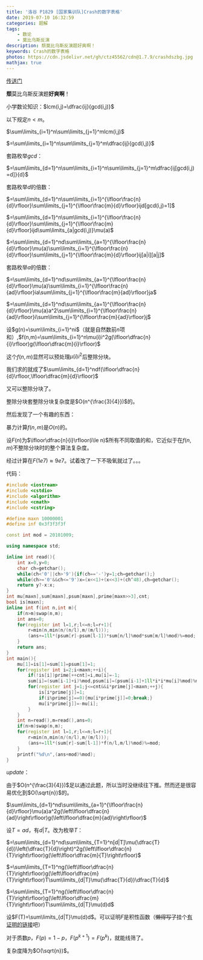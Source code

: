 ```yaml
---
title: '洛谷 P1829 [国家集训队]Crash的数字表格'
date: 2019-07-10 16:32:59
categories: 题解
tags: 
	- 数论
	- 莫比乌斯反演
description: 颓莫比乌斯反演题好爽啊！
keywords: Crash的数字表格
photos: https://cdn.jsdelivr.net/gh/ctz45562/cdn@1.7.9/crashdszbg.jpg
mathjax: true
---
```


[传送门](https://www.luogu.org/problemnew/show/P1829)

**颓**莫比乌斯反演题**好爽啊**！

<!--more-->

小学数论知识：$lcm(i,j)=\dfrac{ij}{gcd(i,j)}$

以下规定$n<m$。

$\sum\limits_{i=1}^n\sum\limits_{j=1}^mlcm(i,j)$

$=\sum\limits_{i=1}^n\sum\limits_{j=1}^m\dfrac{ij}{gcd(i,j)}$

套路枚举$gcd$：

$=\sum\limits_{d=1}^n\sum\limits_{i=1}^n\sum\limits_{j=1}^m\dfrac{ij[gcd(i,j)=d]}{d}$

套路枚举$d$的倍数：

$=\sum\limits_{d=1}^n\sum\limits_{i=1}^{\lfloor\frac{n}{d}\rfloor}\sum\limits_{j=1}^{\lfloor\frac{m}{d}\rfloor}ijd[gcd(i,j)=1]$

$=\sum\limits_{d=1}^n\sum\limits_{i=1}^{\lfloor\frac{n}{d}\rfloor}\sum\limits_{j=1}^{\lfloor\frac{m}{d}\rfloor}ijd\sum\limits_{a|gcd(i,j)}\mu(a)$

$=\sum\limits_{d=1}^nd\sum\limits_{a=1}^{\lfloor\frac{n}{d}\rfloor}\mu(a)\sum\limits_{i=1}^{\lfloor\frac{n}{d}\rfloor}\sum\limits_{j=1}^{\lfloor\frac{m}{d}\rfloor}ij[a|i][a|j]$

套路枚举$a$的倍数：

$=\sum\limits_{d=1}^nd\sum\limits_{a=1}^{\lfloor\frac{n}{d}\rfloor}\mu(a)\sum\limits_{i=1}^{\lfloor\frac{n}{ad}\rfloor}ia\sum\limits_{j=1}^{\lfloor\frac{m}{ad}\rfloor}ja$

$=\sum\limits_{d=1}^nd\sum\limits_{a=1}^{\lfloor\frac{n}{d}\rfloor}\mu(a)a^2\sum\limits_{i=1}^{\lfloor\frac{n}{ad}\rfloor}i\sum\limits_{j=1}^{\lfloor\frac{m}{ad}\rfloor}j$

设$g(n)=\sum\limits_{i=1}^ni$（就是自然数前$n$项和）,$f(n,m)=\sum\limits_{i=1}^n\mu(i)i^2g(\lfloor\dfrac{n}{i}\rfloor)g(\lfloor\dfrac{m}{i}\rfloor)$

这个$f(n,m)$显然可以预处理$\mu(i)i^2$后整除分块。

我们求的就成了$\sum\limits_{d=1}^ndf(\lfloor\dfrac{n}{d}\rfloor,\lfloor\dfrac{m}{d}\rfloor)$

又可以整除分块了。

整除分块套整除分块复杂度是$O(n^{\frac{3}{4}})$的。

然后发现了一个有趣的东西：

暴力计算$f(n,m)$是$O(n)$的。

设$F(n)$为$\lfloor\dfrac{n}{i}\rfloor(i\le n)$所有不同取值的和，它近似于在$f(n,m)$不整除分块时的整个算法复杂度。

经过计算在$F(1e7)\approx 9e7$。试着改了一下不吸氧就过了。。。

代码：

``` cpp
#include <iostream>
#include <cstdio>
#include <algorithm>
#include <cmath>
#include <cstring>

#define maxn 10000001
#define inf 0x3f3f3f3f

const int mod = 20101009;

using namespace std;

inline int read(){
    int x=0,y=0;
    char ch=getchar();
    while(ch<'0'||ch>'9'){if(ch=='-')y=1;ch=getchar();}
    while(ch>='0'&&ch<='9')x=(x<<1)+(x<<3)+(ch^48),ch=getchar();
    return y?-x:x;
}
int mu[maxn],sum[maxn],psum[maxn],prime[maxn>>3],cnt;
bool is[maxn];
inline int f(int n,int m){
    if(n>m)swap(n,m);
    int ans=0;
    for(register int l=1,r;l<=n;l=r+1){
        r=min(n,min(n/(n/l),m/(m/l)));
        (ans+=1ll*(psum[r]-psum[l-1])*sum[n/l]%mod*sum[m/l]%mod)%=mod;
    }
    return ans;
}
int main(){
    mu[1]=is[1]=sum[1]=psum[1]=1;
    for(register int i=2;i<maxn;++i){
        if(!is[i])prime[++cnt]=i,mu[i]=-1;
        sum[i]=(sum[i-1]+i)%mod,psum[i]=(psum[i-1]+1ll*i*i*mu[i]%mod)%mod;
        for(register int j=1;j<=cnt&&i*prime[j]<maxn;++j){
            is[i*prime[j]]=1;
            if(i%prime[j]==0){mu[i*prime[j]]=0;break;}
            mu[i*prime[j]]=-mu[i];
        }
    }
    int n=read(),m=read(),ans=0;
    if(n>m)swap(n,m);
    for(register int l=1,r;l<=n;l=r+1){
        r=min(n,min(n/(n/l),m/(m/l)));
        (ans+=1ll*(sum[r]-sum[l-1])*f(n/l,m/l)%mod)%=mod;	
    }
    printf("%d\n",(ans+mod)%mod);
}
```

$update$：

由于$O(n^{\frac{3}{4}})$足以通过此题，所以当时没继续往下推。然而还是很容易优化到$O(\sqrt{n})$的。

$\sum\limits_{d=1}^nd\sum\limits_{a=1}^{\lfloor\frac{n}{d}\rfloor}\mu(a)a^2g(\left\lfloor\dfrac{n}{ad}\right\rfloor)g(\left\lfloor\dfrac{m}{ad}\right\rfloor)$

设$T=ad$，有$d|T$。改为枚举$T$：

$=\sum\limits_{d=1}^nd\sum\limits_{T=1}^n[d|T]\mu(\dfrac{T}{d})\left(\dfrac{T}{d}\right)^2g(\left\lfloor\dfrac{n}{T}\right\rfloor)g(\left\lfloor\dfrac{m}{T}\right\rfloor)$

$=\sum\limits_{T=1}^ng(\left\lfloor\dfrac{n}{T}\right\rfloor)g(\left\lfloor\dfrac{m}{T}\right\rfloor)T\sum\limits_{d|T}\mu(\dfrac{T}{d})\dfrac{T}{d}$

$=\sum\limits_{T=1}^ng(\left\lfloor\dfrac{n}{T}\right\rfloor)g(\left\lfloor\dfrac{m}{T}\right\rfloor)T\sum\limits_{d|T}\mu(d)d$

设$F(T)=\sum\limits_{d|T}\mu(d)d$。可以证明$F$是积性函数（~~懒得写了~~挂个[有证明的链接](https://www.luogu.org/blog/An-Amazing-Blog/mu-bi-wu-si-fan-yan-ji-ge-ji-miao-di-dong-xi)吧）

对于质数$p$，$F(p)=1-p$，$F(p^{k+1})=F(p^k)$，就能线筛了。

复杂度降为$O(\sqrt{n})$。
